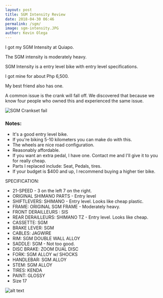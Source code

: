 ```yaml
--- 
layout: post 
title: SGM Intensity Review
date: 2018-04-30 06:46
permalink: /sgm/ 
image: sgm-intensity.JPG
author: Kevin Olega 
--- 
```




I got my SGM Intensity at Quiapo.

The SGM intensity is moderately heavy.

SGM Intensity is a entry level bike with entry level specifications.

I got mine for about Php 6,500.

My best friend also has one.

A common issue is the crank will fall off. We discovered that because we know four people who owned this and experienced the same issue. 

![SGM Crankset fail](https://lh3.googleusercontent.com/Z63MEP7qz4TGRrXjtRQopDwxZc_zECOAh2u7E_sk9FIS2pbAh2mbjgNrjCoEPfVkZo42elYMb6ji5cQXihoejAlb05khxRv7RbrZOYEXoPQXD3xaRTvWbmK011ThKzwMbanfRFl4Eq0=w2400)

### Notes:

- It's a good entry level bike.
- If you're biking 5-10 kilometers you can make do with this.
- The wheels are nice road configuration.
- Reasonably affordable.
- If you want an extra pedal, I have one. Contact me and I'll give it to you for really cheap.
- Parts I replaced include: Seat, Pedals, tires.
- If your budget is $400 and up, I recommend buying a higher tier bike.

SPECIFICATION:

* 21-SPEED - 3 on the left 7 on the right.
* ORIGINAL SHIMANO PARTS - Entry level
* SHIFTLEVERS: SHIMANO - Entry level. Looks like cheap plastic.
* FRAME: ORIGINAL SGM FRAME - Moderately heavy.
* FRONT DERAILLEURS : SIS
* REAR DERAILLEURS: SHIMANO TZ - Entry level. Looks like cheap.
* CASSETTE: SGM
* BRAKE LEVER: SGM
* CABLES: JAGWIRE
* RIM: SGM DOUBLE WALL ALLOY 
* SADDLE: SGM - Not too good.
* DISC BRAKE: ZOOM DUAL DISC 
* FORK: SGM ALLOY w/ SHOCKS
* HANDLEBAR: SGM ALLOY 
* STEM: SGM ALLOY
* TIRES: KENDA 
* PAINT: GLOSSY
* Size 17

![alt text](https://lh3.googleusercontent.com/VHqfJSqrcTsEmdzk3YPePEhNEmNZf6x0uMZzwVvExTjGSV7TsYU6KmmjcbBw_SoqQBMa7JvWqqBB-BmtIosA6P4t2y0moEkxi4qd-lPuslNCyaaKaamjnnfyHqt-wB45tER_pwmbvUo=w2400)